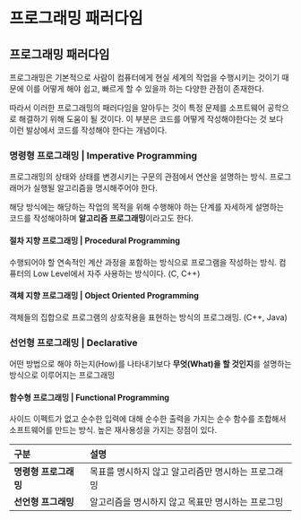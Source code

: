 # 프로그래밍 패러다임

## 프로그래밍 패러다임 

 프로그래밍은 기본적으로 사람이 컴퓨터에게 현실 세계의 작업을 수행시키는 것이기 때문에 이를 어떻게 해야 쉽고, 빠르게 할 수 있을까 하는 다양한 관점이 존재한다. 

 따라서 이러한 프로그래밍의 패러다임을 알아두는 것이 특정 문제를 소프트웨어 공학으로 해결하기 위해 도움이 될 것이다. 이 부분은 코드를 어떻게 작성해야한다는 것 보다 이런 발상에서 코드를 작성해야 한다는 개념이다.

### 명령형 프로그래밍 \| Imperative Programming

 프로그래밍의 상태와 상태를 변경시키는 구문의 관점에서 연산을 설명하는 방식. 프로그래머가 실행될 알고리즘을 명시해주어야 한다. 

해당 방식에는 해당하는 작업의 목적을 위해 수행해야 하는 단계를 자세하게 설명하는 코드를 작성해야하며 **알고리즘 프로그래밍**이라고도 한다. 

#### 절차 지향 프로그래밍 \| Procedural Programming 

 수행되어야 할 연속적인 계산 과정을 포함하는 방식으로 프로그램을 작성하는 방식. 컴퓨터의 Low Level에서 자주 사용하는 방식이다. \(C, C++\)

#### 객체 지향 프로그래밍 \| Object Oriented Programming 

 객체들의 집합으로 프로그램의 상호작용을 표현하는 방식의 프로그래밍. \(C++, Java\)

### 선언형 프로그래밍 \| Declarative

 어떤 방법으로 해야 하는지\(How\)를 나타내기보다 **무엇\(What\)을 할 것인지**를 설명하는 방식으로 이루어지는 프로그래밍 

#### 함수형 프로그래밍 \| Functional Programming 

 사이드 이펙트가 없고 순수한 입력에 대해 순수한 출력을 가지는 순수 함수를 조합해서 소프트웨어를 만드는 방식. 높은 재사용성을 가지는 장점이 있다. 

| 구분  | 설명  |
| :--- | :--- |
| **명령형 프로그래밍**  | 목표를 명시하지 않고 알고리즘만 명시하는 프로그래밍  |
| **선언형 프그래밍**  | 알고리즘을 명시하지 않고 목표만 명시하는 프로그밍  |

